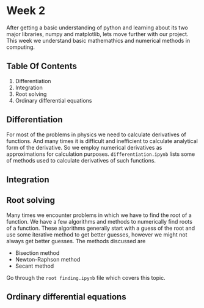 # Week 2
After getting a basic understanding of python and learning about its two major libraries, numpy and matplotlib, lets move further with our project. This week we understand basic mathemathics and numerical methods in computing.

## Table Of Contents
1) Differentiation 
2) Integration
3) Root solving
4) Ordinary differential equations

## Differentiation
For most of the problems in physics we need to calculate derivatives of functions. And many times it is difficult and inefficient to calculate analytical form of the derivative. So we employ numerical derivatives as approximations for calculation purposes. `differentiation.ipynb` lists some of methods used to calculate derivatives of such functions.

## Integration


## Root solving
Many times we encounter problems in which we have to find the root of a function. We have a few algorithms and methods to numerically find roots of a function. These algorithms generally start with a guess of the root and use some iterative method to get better guesses, however we might not always get better guesses. The methods discussed are
- Bisection method
- Newton-Raphson method
- Secant method

Go through the `root finding.ipynb` file which covers this topic.

## Ordinary differential equations
